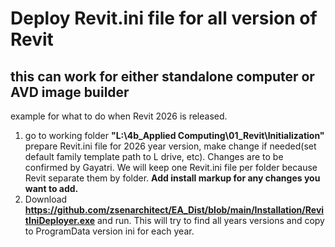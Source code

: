 # Deploy Revit.ini file for all version of Revit
## this can work for either standalone computer or AVD image builder


example for what to do when Revit 2026 is released.

1. go to working folder __"L:\4b_Applied Computing\01_Revit\Initialization"__ prepare Revit.ini file for 2026 year version, make change if needed(set default family template path to L drive, etc). Changes are to be confirmed by Gayatri. We will keep one Revit.ini file per folder because Revit separate them by folder. __Add install markup for any changes you want to add.__
2. Download __https://github.com/zsenarchitect/EA_Dist/blob/main/Installation/RevitIniDeployer.exe__ and run. This will try to find all years versions and copy to ProgramData version ini for each year.


